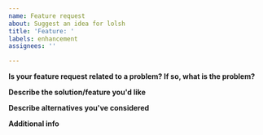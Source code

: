 ```yaml
---
name: Feature request
about: Suggest an idea for lolsh
title: 'Feature: '
labels: enhancement
assignees: ''

---
```


<!--You can remove parts which do not apply-->

**Is your feature request related to a problem? If so, what is the problem?**

**Describe the solution/feature you'd like**

**Describe alternatives you've considered**

**Additional info**
